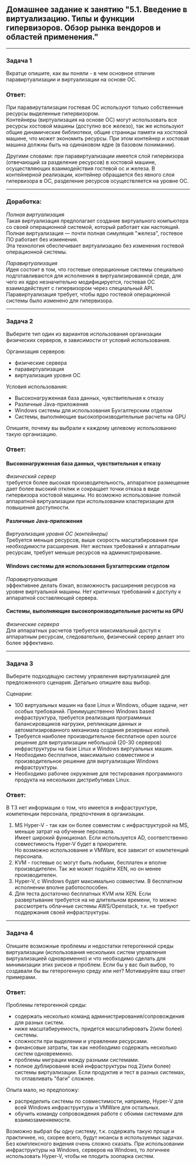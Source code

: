## Домашнее задание к занятию "5.1. Введение в виртуализацию. Типы и функции гипервизоров. Обзор рынка вендоров и областей применения."  

----

### Задача 1

Вкратце опишите, как вы поняли - в чем основное отличие паравиртуализации и виртуализации на основе ОС.  

### Ответ:  

При паравирутализации гостевая ОС используют только собственные ресурсы выделенные гипервизором.  
Контейнеры (виртуализация на основе ОС) могут использовать все ресурсы хостовой машины (доступно все железо), так же используют общие динамические библиотеки, общие страницы памяти на хостовой машине, что может экономить ресурсы. При этом контейнер и хостовая машина должны быть на одинаковом ядре (в базовом понимании).  

Другими словами: при паравиртуализации имеется слой гипервизора (отвечающий за разделение ресурсов) в хостовой машине, осуществляющих взаимодействия гостевой ос и железа. В контейнерной реализации, контейнер обращается без явного слоя гипервизора в ОС, разделение ресурсов осуществляется на уровне ОС.  

---

### Доработка:  

_Полная виртуализация_  
Такая виртуализация предполагает создание виртуального компьютера со своей операционной системой, который работает как настоящий. Полная виртуализация — почти полная симуляция "железа", гостевое ПО работает без изменения.  
Эта технология обеспечивает виртуализацию без изменения гостевой операционной системы.  

_Паравиртуализация_  
Идея состоит в том, что гостевые операционные системы специально подготавливаются для исполнения в виртуализированной среде, для чего их ядро незначительно модифицируется, гостевая ОС взаимодействует с гипервизором через специальный API.  
Паравиртуализация требует, чтобы ядро гостевой операционной системы было изменено для гипервизора.  

---

### Задача 2

Выберите тип один из вариантов использования организации физических серверов, в зависимости от условий использования.  

Организация серверов:
- физические сервера
- паравиртуализация
- виртуализация уровня ОС

Условия использования:

- Высоконагруженная база данных, чувствительная к отказу
- Различные Java-приложения
- Windows системы для использования Бухгалтерским отделом 
- Системы, выполняющие высокопроизводительные расчеты на GPU

Опишите, почему вы выбрали к каждому целевому использованию такую организацию.  

### Ответ:  

#### Высоконагруженная база данных, чувствительная к отказу

_Физический сервер_  
        требуется более высокая производительность, аппаратное размещение дает более высокий отклик и сокращает точки отказа в виде гипервизора хостовой машины. Но возможно использование полной аппаратной виртуализации при использовании кластеризации для повышения доступности.  

#### Различные Java-приложения  

_Виртуализация уровня ОС (контейнеры)_  
        Требуется меньше ресурсов, выше скорость масштабирования при необходимости расширения. Нет жестких требований к аппаратным ресурсам, требует меньше ресурсов на администрирование.  

#### Windows системы для использования Бухгалтерским отделом  
_Паравиртуализация_  
        эффективнее делать бэкап, возможность расширения ресурсов на уровне виртуальной машины. Нет критичных требований к доступу к аппаратной составляющей сервера.  
        
#### Системы, выполняющие высокопроизводительные расчеты на GPU
_Физические сервера_   
        Для аппаратных расчетов требуется максимальный доступ к аппаратным ресурсам, следовательно, физический сервер делает это более эффективно.   

---  

### Задача 3

Выберите подходящую систему управления виртуализацией для предложенного сценария. Детально опишите ваш выбор.

Сценарии:

* 100 виртуальных машин на базе Linux и Windows, общие задачи, нет особых требований. Преимущественно Windows based инфраструктура, требуется реализация программных балансировщиков нагрузки, репликации данных и автоматизированного механизма создания резервных копий.
* Требуется наиболее производительное бесплатное open source решение для виртуализации небольшой (20-30 серверов) инфраструктуры на базе Linux и Windows виртуальных машин.
* Необходимо бесплатное, максимально совместимое и производительное решение для виртуализации Windows инфраструктуры.
* Необходимо рабочее окружение для тестирования программного продукта на нескольких дистрибутивах Linux.

### Ответ:  

В ТЗ нет информации о том, что имеется в инфраструктуре, компетенции персонала, предпочтения в организации.   
1. MS Hyper-V - так как он более совместим с инфраструктурой на MS, меньше затрат на обучение персонала.  
       Имеет широкий функционал. Если используется AD, соответственно совместимость Hyper-V будет в приоритете.  
       Но возможно использование и VMWare, все зависит от компетенций персонала.  
2. KVM - гостевые ос могут быть любыми, бесплатен и вполне производителен. Так же может подойти XEN, но он менее производителен.  
3. Hyper-V, с Windows будет максимально совместим. В бесплатном исполнении вполне работоспособен.
4. Для теста достаточно бесплатных KVM или XEN. 
      Если развертывание требуется на не длительном времени, то можно рассмотреть облачные системы AWS/Openstack, т.к. не требуют поддержания своей инфраструктуры.  

---  

### Задача 4  

Опишите возможные проблемы и недостатки гетерогенной среды виртуализации (использования нескольких систем управления виртуализацией одновременно) и что необходимо сделать для минимизации этих рисков и проблем. Если бы у вас был выбор, то создавали бы вы гетерогенную среду или нет? Мотивируйте ваш ответ примерами.  

### Ответ:  

Проблемы гетерогенной среды:  
+ содержать несколько команд администрирования/сопровождения для разных систем.  
+ ниже масштабируемость, придется масштабировать 2(или более) системы.  
+ сложности при выделении и управлении ресурсами.  
+ финансовые затраты, так как необходимо содержать несколько систем одновременно.    
+ проблемы миграции между разными системами.  
+ полное дублирование всей инфраструктуры под 2(или более) системы виртуализации. Если продуктив и тест в разных системах, то отлавливать "баги" сложнее.  

Опыта мало, но предположу:  
* распределить системы по совместимости, например, Hyper-V для всей Windows инфраструктуры и VMWare для остальных.    
* обучить команду сопровождения работе с обоими системами для взаимозаменяемости.  

Возможно выбрал бы одну систему, т.к. содержать такую проще и практичнее, но, скорее всего, будут нюансы в используемых задачах.  
Без комплексного видения очень сложно сказать. При использовании инфраструктуры на Windows, серверов на Windows, то логичнее использовать Hyper-V, чтобы не плодить зоопарка систем.  
